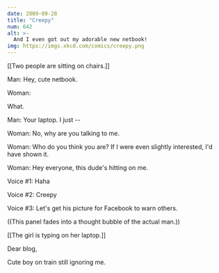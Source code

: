 ```yaml
---
date: 2009-09-28
title: "Creepy"
num: 642
alt: >-
  And I even got out my adorable new netbook!
img: https://imgs.xkcd.com/comics/creepy.png
---
```

[[Two people are sitting on chairs.]]

Man: Hey, cute netbook.

Woman: 

What.

Man: Your laptop. I just --

Woman: No, why are you talking to me.

Woman: Who do you think you are? If I were even slightly interested, I'd have shown it.

Woman: Hey everyone, this dude's hitting on me.

Voice #1: Haha

Voice #2: Creepy

Voice #3: Let's get his picture for Facebook to warn others.

((This panel fades into a thought bubble of the actual man.))

[[The girl is typing on her laptop.]]

Dear blog,

Cute boy on train still ignoring me.


